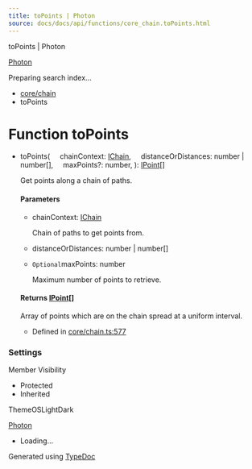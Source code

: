```yaml
---
title: toPoints | Photon
source: docs/docs/api/functions/core_chain.toPoints.html
---
```


toPoints | Photon

[Photon](../index.md)




Preparing search index...

* [core/chain](../modules/core_chain.md)
* toPoints

# Function toPoints

* toPoints(
      chainContext: [IChain](../interfaces/core_maker.IChain.md),
      distanceOrDistances: number | number[],
      maxPoints?: number,
  ): [IPoint](../interfaces/core_schema.IPoint.md)[]

  Get points along a chain of paths.

  #### Parameters

  + chainContext: [IChain](../interfaces/core_maker.IChain.md)

    Chain of paths to get points from.
  + distanceOrDistances: number | number[]
  + `Optional`maxPoints: number

    Maximum number of points to retrieve.

  #### Returns [IPoint](../interfaces/core_schema.IPoint.md)[]

  Array of points which are on the chain spread at a uniform interval.

  + Defined in [core/chain.ts:577](https://github.com/mwhite454/photon/blob/main/packages/photon/src/core/chain.ts#L577)

### Settings

Member Visibility

* Protected
* Inherited

ThemeOSLightDark

[Photon](../index.md)

* Loading...

Generated using [TypeDoc](https://typedoc.org/)
